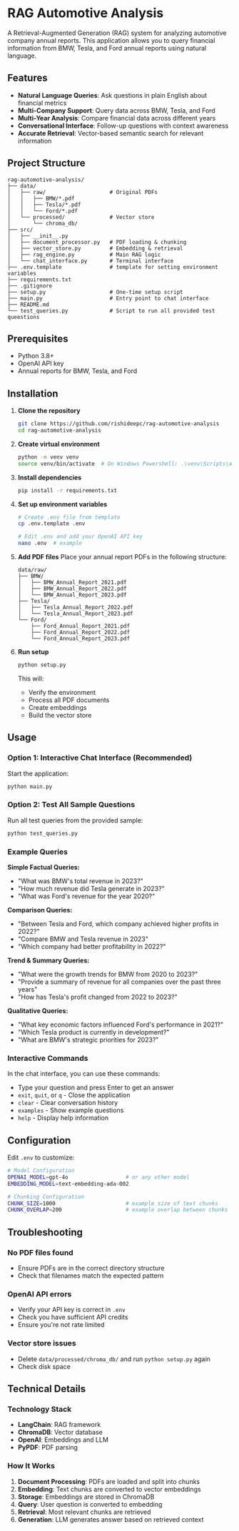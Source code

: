 # RAG Automotive Analysis

A Retrieval-Augmented Generation (RAG) system for analyzing automotive company annual reports. This application allows you to query financial information from BMW, Tesla, and Ford annual reports using natural language.

## Features

- **Natural Language Queries**: Ask questions in plain English about financial metrics
- **Multi-Company Support**: Query data across BMW, Tesla, and Ford
- **Multi-Year Analysis**: Compare financial data across different years
- **Conversational Interface**: Follow-up questions with context awareness
- **Accurate Retrieval**: Vector-based semantic search for relevant information

## Project Structure

```
rag-automotive-analysis/
├── data/
│   ├── raw/                    # Original PDFs
│   │   ├── BMW/*.pdf
│   │   ├── Tesla/*.pdf
│   │   └── Ford/*.pdf
│   └── processed/              # Vector store
│       └── chroma_db/
├── src/
│   ├── __init__.py
│   ├── document_processor.py   # PDF loading & chunking
│   ├── vector_store.py         # Embedding & retrieval
│   ├── rag_engine.py           # Main RAG logic
│   └── chat_interface.py       # Terminal interface
├── .env.template               # template for setting environment variables
├── requirements.txt
├── .gitignore
├── setup.py                    # One-time setup script
├── main.py                     # Entry point to chat interface
├── README.md
└── test_queries.py             # Script to run all provided test queestions
```

## Prerequisites

- Python 3.8+
- OpenAI API key
- Annual reports for BMW, Tesla, and Ford

## Installation

1. **Clone the repository**
   ```bash
   git clone https://github.com/rishideepc/rag-automotive-analysis
   cd rag-automotive-analysis
   ```

2. **Create virtual environment**
   ```bash
   python -m venv venv
   source venv/bin/activate  # On Windows Powershell: .\venv\Scripts\activate.ps1
   ```

3. **Install dependencies**
   ```bash
   pip install -r requirements.txt
   ```

4. **Set up environment variables**
   ```bash
   # Create .env file from template
   cp .env.template .env
   
   # Edit .env and add your OpenAI API key
   nano .env  # example
   ```

5. **Add PDF files**
   Place your annual report PDFs in the following structure:
   ```
   data/raw/
   ├── BMW/
   │   ├── BMW_Annual_Report_2021.pdf
   │   ├── BMW_Annual_Report_2022.pdf
   │   └── BMW_Annual_Report_2023.pdf
   ├── Tesla/
   │   ├── Tesla_Annual_Report_2022.pdf
   │   └── Tesla_Annual_Report_2023.pdf
   └── Ford/
       ├── Ford_Annual_Report_2021.pdf
       ├── Ford_Annual_Report_2022.pdf
       └── Ford_Annual_Report_2023.pdf
   ```

6. **Run setup**
   ```bash
   python setup.py
   ```
   This will:
   - Verify the environment
   - Process all PDF documents
   - Create embeddings
   - Build the vector store

## Usage

### Option 1: Interactive Chat Interface (Recommended)

Start the application:
```bash
python main.py
```

### Option 2: Test All Sample Questions

Run all test queries from the provided sample:
```bash
python test_queries.py
```

### Example Queries

**Simple Factual Queries:**
- "What was BMW's total revenue in 2023?"
- "How much revenue did Tesla generate in 2023?"
- "What was Ford's revenue for the year 2020?"

**Comparison Queries:**
- "Between Tesla and Ford, which company achieved higher profits in 2022?"
- "Compare BMW and Tesla revenue in 2023"
- "Which company had better profitability in 2022?"

**Trend & Summary Queries:**
- "What were the growth trends for BMW from 2020 to 2023?"
- "Provide a summary of revenue for all companies over the past three years"
- "How has Tesla's profit changed from 2022 to 2023?"

**Qualitative Queries:**
- "What key economic factors influenced Ford's performance in 2021?"
- "Which Tesla product is currently in development?"
- "What are BMW's strategic priorities for 2023?"

### Interactive Commands

In the chat interface, you can use these commands:
- Type your question and press Enter to get an answer
- `exit`, `quit`, or `q` - Close the application
- `clear` - Clear conversation history
- `examples` - Show example questions
- `help` - Display help information

## Configuration

Edit `.env` to customize:

```bash
# Model Configuration
OPENAI_MODEL=gpt-4o                  # or any other model
EMBEDDING_MODEL=text-embedding-ada-002

# Chunking Configuration
CHUNK_SIZE=1000                      # example size of text chunks
CHUNK_OVERLAP=200                    # example overlap between chunks
```

## Troubleshooting

### No PDF files found
- Ensure PDFs are in the correct directory structure
- Check that filenames match the expected pattern

### OpenAI API errors
- Verify your API key is correct in `.env`
- Check you have sufficient API credits
- Ensure you're not rate limited

### Vector store issues
- Delete `data/processed/chroma_db/` and run `python setup.py` again
- Check disk space

## Technical Details

### Technology Stack
- **LangChain**: RAG framework
- **ChromaDB**: Vector database
- **OpenAI**: Embeddings and LLM
- **PyPDF**: PDF parsing

### How It Works
1. **Document Processing**: PDFs are loaded and split into chunks
2. **Embedding**: Text chunks are converted to vector embeddings
3. **Storage**: Embeddings are stored in ChromaDB
4. **Query**: User question is converted to embedding
5. **Retrieval**: Most relevant chunks are retrieved
6. **Generation**: LLM generates answer based on retrieved context
